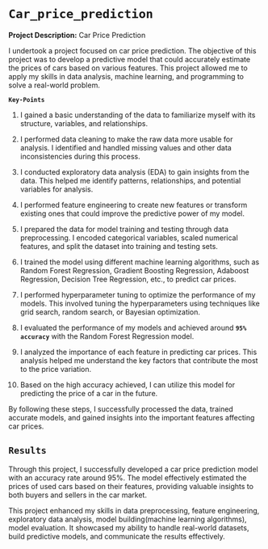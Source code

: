 # `Car_price_prediction`
**Project Description:** Car Price Prediction

I undertook a project focused on car price prediction. The objective of this project was to develop a predictive model that could accurately estimate the prices of cars based on various features. This project allowed me to apply my skills in data analysis, machine learning, and programming to solve a real-world problem.

**`Key-Points`**

1. I gained a basic understanding of the data to familiarize myself with its structure, variables, and relationships.

2. I performed data cleaning to make the raw data more usable for analysis. I identified and handled missing values and other data inconsistencies during this process.

3. I conducted exploratory data analysis (EDA) to gain insights from the data. This helped me identify patterns, relationships, and potential variables for analysis.

4. I performed feature engineering to create new features or transform existing ones that could improve the predictive power of my model.

5. I prepared the data for model training and testing through data preprocessing. I encoded categorical variables, scaled numerical features, and split the dataset into training and testing sets.

6. I trained the model using different machine learning algorithms, such as Random Forest Regression, Gradient Boosting Regression, Adaboost Regression, Decision Tree Regression, etc., to predict car prices.

7. I performed hyperparameter tuning to optimize the performance of my models. This involved tuning the hyperparameters using techniques like grid search, random search, or Bayesian optimization.

8. I evaluated the performance of my models and achieved around **`95% accuracy`** with the Random Forest Regression model.

9. I analyzed the importance of each feature in predicting car prices. This analysis helped me understand the key factors that contribute the most to the price variation.

10. Based on the high accuracy achieved, I can utilize this model for predicting the price of a car in the future.

By following these steps, I successfully processed the data, trained accurate models, and gained insights into the important features affecting car prices.

## `Results`
Through this project, I successfully developed a car price prediction model with an accuracy rate around 95%. The model effectively estimated the prices of used cars based on their features, providing valuable insights to both buyers and sellers in the car market.

This project enhanced my skills in data preprocessing, feature engineering, exploratory data analysis, model building(machine learning algorithms), model evaluation. It showcased my ability to handle real-world datasets, build predictive models, and communicate the results effectively.
